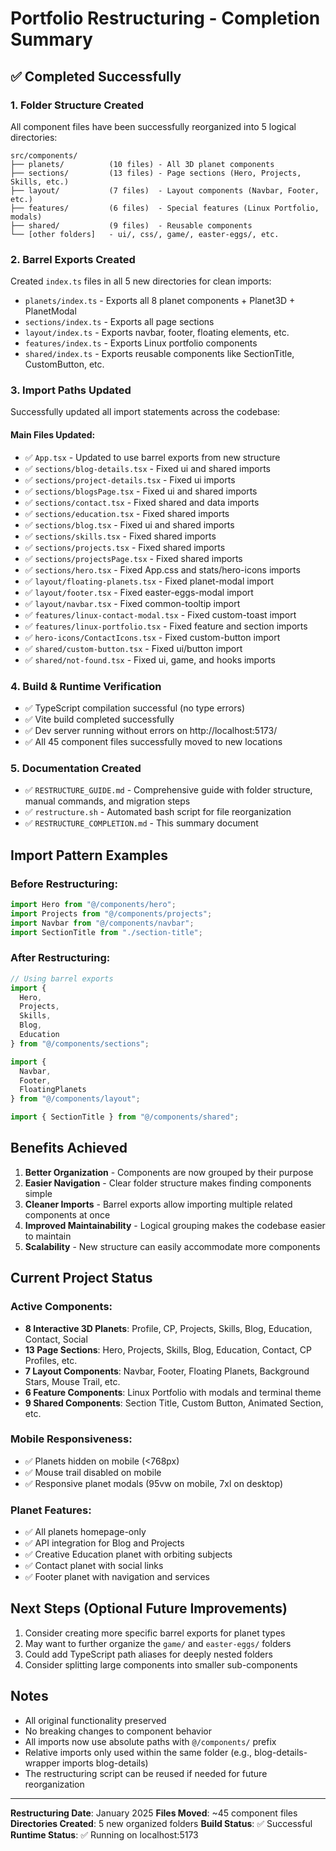 # Portfolio Restructuring - Completion Summary

## ✅ Completed Successfully

### 1. Folder Structure Created
All component files have been successfully reorganized into 5 logical directories:

```
src/components/
├── planets/          (10 files) - All 3D planet components
├── sections/         (13 files) - Page sections (Hero, Projects, Skills, etc.)
├── layout/           (7 files)  - Layout components (Navbar, Footer, etc.)
├── features/         (6 files)  - Special features (Linux Portfolio, modals)
├── shared/           (9 files)  - Reusable components
└── [other folders]   - ui/, css/, game/, easter-eggs/, etc.
```

### 2. Barrel Exports Created
Created `index.ts` files in all 5 new directories for clean imports:

- `planets/index.ts` - Exports all 8 planet components + Planet3D + PlanetModal
- `sections/index.ts` - Exports all page sections
- `layout/index.ts` - Exports navbar, footer, floating elements, etc.
- `features/index.ts` - Exports Linux portfolio components
- `shared/index.ts` - Exports reusable components like SectionTitle, CustomButton, etc.

### 3. Import Paths Updated
Successfully updated all import statements across the codebase:

#### Main Files Updated:
- ✅ `App.tsx` - Updated to use barrel exports from new structure
- ✅ `sections/blog-details.tsx` - Fixed ui and shared imports
- ✅ `sections/project-details.tsx` - Fixed ui imports
- ✅ `sections/blogsPage.tsx` - Fixed ui and shared imports
- ✅ `sections/contact.tsx` - Fixed shared and data imports
- ✅ `sections/education.tsx` - Fixed shared imports
- ✅ `sections/blog.tsx` - Fixed ui and shared imports
- ✅ `sections/skills.tsx` - Fixed shared imports
- ✅ `sections/projects.tsx` - Fixed shared imports
- ✅ `sections/projectsPage.tsx` - Fixed shared imports
- ✅ `sections/hero.tsx` - Fixed App.css and stats/hero-icons imports
- ✅ `layout/floating-planets.tsx` - Fixed planet-modal import
- ✅ `layout/footer.tsx` - Fixed easter-eggs-modal import
- ✅ `layout/navbar.tsx` - Fixed common-tooltip import
- ✅ `features/linux-contact-modal.tsx` - Fixed custom-toast import
- ✅ `features/linux-portfolio.tsx` - Fixed feature and section imports
- ✅ `hero-icons/ContactIcons.tsx` - Fixed custom-button import
- ✅ `shared/custom-button.tsx` - Fixed ui/button import
- ✅ `shared/not-found.tsx` - Fixed ui, game, and hooks imports

### 4. Build & Runtime Verification
- ✅ TypeScript compilation successful (no type errors)
- ✅ Vite build completed successfully
- ✅ Dev server running without errors on http://localhost:5173/
- ✅ All 45 component files successfully moved to new locations

### 5. Documentation Created
- ✅ `RESTRUCTURE_GUIDE.md` - Comprehensive guide with folder structure, manual commands, and migration steps
- ✅ `restructure.sh` - Automated bash script for file reorganization
- ✅ `RESTRUCTURE_COMPLETION.md` - This summary document

## Import Pattern Examples

### Before Restructuring:
```typescript
import Hero from "@/components/hero";
import Projects from "@/components/projects";
import Navbar from "@/components/navbar";
import SectionTitle from "./section-title";
```

### After Restructuring:
```typescript
// Using barrel exports
import {
  Hero,
  Projects,
  Skills,
  Blog,
  Education
} from "@/components/sections";

import {
  Navbar,
  Footer,
  FloatingPlanets
} from "@/components/layout";

import { SectionTitle } from "@/components/shared";
```

## Benefits Achieved

1. **Better Organization** - Components are now grouped by their purpose
2. **Easier Navigation** - Clear folder structure makes finding components simple
3. **Cleaner Imports** - Barrel exports allow importing multiple related components at once
4. **Improved Maintainability** - Logical grouping makes the codebase easier to maintain
5. **Scalability** - New structure can easily accommodate more components

## Current Project Status

### Active Components:
- **8 Interactive 3D Planets**: Profile, CP, Projects, Skills, Blog, Education, Contact, Social
- **13 Page Sections**: Hero, Projects, Skills, Blog, Education, Contact, CP Profiles, etc.
- **7 Layout Components**: Navbar, Footer, Floating Planets, Background Stars, Mouse Trail, etc.
- **6 Feature Components**: Linux Portfolio with modals and terminal theme
- **9 Shared Components**: Section Title, Custom Button, Animated Section, etc.

### Mobile Responsiveness:
- ✅ Planets hidden on mobile (<768px)
- ✅ Mouse trail disabled on mobile
- ✅ Responsive planet modals (95vw on mobile, 7xl on desktop)

### Planet Features:
- ✅ All planets homepage-only
- ✅ API integration for Blog and Projects
- ✅ Creative Education planet with orbiting subjects
- ✅ Contact planet with social links
- ✅ Footer planet with navigation and services

## Next Steps (Optional Future Improvements)

1. Consider creating more specific barrel exports for planet types
2. May want to further organize the `game/` and `easter-eggs/` folders
3. Could add TypeScript path aliases for deeply nested folders
4. Consider splitting large components into smaller sub-components

## Notes

- All original functionality preserved
- No breaking changes to component behavior
- All imports now use absolute paths with `@/components/` prefix
- Relative imports only used within the same folder (e.g., blog-details-wrapper imports blog-details)
- The restructuring script can be reused if needed for future reorganization

---

**Restructuring Date**: January 2025
**Files Moved**: ~45 component files
**Directories Created**: 5 new organized folders
**Build Status**: ✅ Successful
**Runtime Status**: ✅ Running on localhost:5173
